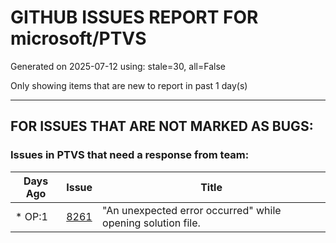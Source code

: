 
# GITHUB ISSUES REPORT FOR microsoft/PTVS


Generated on 2025-07-12 using: stale=30, all=False


Only showing items that are new to report in past 1 day(s)


---

## FOR ISSUES THAT ARE NOT MARKED AS BUGS:


### Issues in PTVS that need a response from team:

| Days Ago | Issue | Title |
| --- | --- | --- |
 | \* OP:1  |[8261](https://github.com/microsoft/PTVS/issues/8261 "&quot;An unexpected error occurred&quot; while opening solution file.")  |"An unexpected error occurred" while opening solution file. |





















